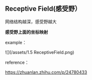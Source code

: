 ## Receptive Field\(感受野）

网络结构越深，感受野越大





**感受野上面的坐标映射**



example：

![](/assets/1.5 ReceptiveField.png)



reference：

https://zhuanlan.zhihu.com/p/24780433


